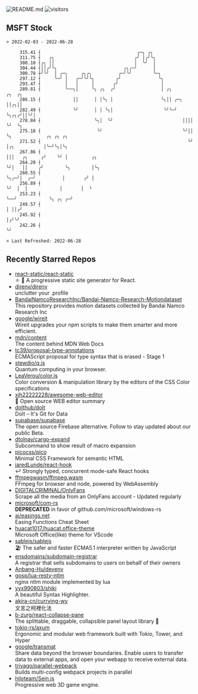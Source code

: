 ![README.md](https://github.com/Gerhut/Gerhut/workflows/README.md/badge.svg)
![visitors](https://visitors.vercel.app/Gerhut/Gerhut?token=8cf69d1f6813d272ef062726b6070c9be4ff72038cfe5a7ded7384a8da65d866)

## MSFT Stock

```
> 2022-02-03 - 2022-06-28

     315.41 ┤                                    ╭─╮ ╭╮                                                          
     311.75 ┤   ╭╮                              ╭╯ │╭╯╰╮                                                         
     308.10 ┤╭╮ ││                              │  ╰╯  │                                                         
     304.44 ┤││╭╯╰╮                         ╭╮╭─╯      │                                                         
     300.78 ┼╯╰╯  │ ╭─╮     ╭╮╭╮          ╭─╯╰╯        ╰─╮                                                       
     297.12 ┤     ╰─╯ │   ╭─╯╰╯╰╮        ╭╯              ╰╮                                                      
     293.47 ┤         │   │     │       ╭╯                │                                                      
     289.81 ┤         ╰──╮│     ╰╮ ╭╮  ╭╯                 │ ╭╮        ╭╮  ╭╮                                     
     286.15 ┤            ││      │ │╰╮ │                  ╰╮││ ╭─╮    ││╭╮││                                     
     282.49 ┤            ╰╯      │ │ ╰╮│                   ╰╯╰─╯ ╰╮╭╮╭╯││╰╯│                                     
     278.84 ┤                    ╰╮│  ╰╯                          ││││ ╰╯  ╰╮                                    
     275.18 ┤                     ╰╯                              ╰╯││      ╰╮             ╭╮ ╭╮ ╭╮              
     271.52 ┤                                                       ╰╯       │╭╮           │╰─╯╰╮│╰╮             
     267.86 ┤                                                                │││   ╭╮     ╭╯    ╰╯ │         ╭╮  
     264.20 ┤                                                                ╰╯│   ││    ╭╯        ╰╮        │╰╮ 
     260.55 ┤                                                                  ╰╮╭─╯│  ╭─╯          │       ╭╯ │ 
     256.89 ┤                                                                   ╰╯  │  │            │       │  ╰ 
     253.23 ┤                                                                       ╰──╯            ╰╮ ╭╮ ╭─╯    
     249.57 ┤                                                                                        │ ││╭╯      
     245.92 ┤                                                                                        │╭╯╰╯       
     242.26 ┤                                                                                        ╰╯          

> Last Refreshed: 2022-06-28
```

## Recently Starred Repos

- [react-static/react-static](https://github.com/react-static/react-static)  
  ⚛️ 🚀 A progressive static site generator for React.
- [direnv/direnv](https://github.com/direnv/direnv)  
  unclutter your .profile
- [BandaiNamcoResearchInc/Bandai-Namco-Research-Motiondataset](https://github.com/BandaiNamcoResearchInc/Bandai-Namco-Research-Motiondataset)  
  This repository provides motion datasets collected by Bandai Namco Research Inc
- [google/wireit](https://github.com/google/wireit)  
  Wireit upgrades your npm scripts to make them smarter and more efficient.
- [mdn/content](https://github.com/mdn/content)  
  The content behind MDN Web Docs
- [tc39/proposal-type-annotations](https://github.com/tc39/proposal-type-annotations)  
  ECMAScript proposal for type syntax that is erased - Stage 1
- [stewdio/q.js](https://github.com/stewdio/q.js)  
  Quantum computing in your browser.
- [LeaVerou/color.js](https://github.com/LeaVerou/color.js)  
  Color conversion & manipulation library by the editors of the CSS Color specifications
- [xjh22222228/awesome-web-editor](https://github.com/xjh22222228/awesome-web-editor)  
  🔨  Open source WEB editor summary
- [dolthub/dolt](https://github.com/dolthub/dolt)  
  Dolt – It's Git for Data
- [supabase/supabase](https://github.com/supabase/supabase)  
  The open source Firebase alternative. Follow to stay updated about our public Beta.
- [dtolnay/cargo-expand](https://github.com/dtolnay/cargo-expand)  
  Subcommand to show result of macro expansion
- [picocss/pico](https://github.com/picocss/pico)  
  Minimal CSS Framework for semantic HTML
- [jaredLunde/react-hook](https://github.com/jaredLunde/react-hook)  
  ↩ Strongly typed, concurrent mode-safe React hooks
- [ffmpegwasm/ffmpeg.wasm](https://github.com/ffmpegwasm/ffmpeg.wasm)  
  FFmpeg for browser and node, powered by WebAssembly
- [DIGITALCRIMINAL/OnlyFans](https://github.com/DIGITALCRIMINAL/OnlyFans)  
  Scrape all the media from an OnlyFans account - Updated regularly
- [microsoft/com-rs](https://github.com/microsoft/com-rs)  
  **DEPRECATED** in favor of github.com/microsoft/windows-rs
- [ai/easings.net](https://github.com/ai/easings.net)  
  Easing Functions Cheat Sheet
- [huacat1017/huacat.office-theme](https://github.com/huacat1017/huacat.office-theme)  
  Microsoft Office(like) theme for VScode
- [sablejs/sablejs](https://github.com/sablejs/sablejs)  
  🏖️ The safer and faster ECMA5.1 interpreter written by JavaScript
- [ensdomains/subdomain-registrar](https://github.com/ensdomains/subdomain-registrar)  
  A registrar that sells subdomains to users on behalf of their owners
- [Anbang-Hu/devenv](https://github.com/Anbang-Hu/devenv)  
- [gosp/lua-resty-ntlm](https://github.com/gosp/lua-resty-ntlm)  
  nginx ntlm module implemented by lua
- [yyx990803/shiki](https://github.com/yyx990803/shiki)  
  A beautiful Syntax Highlighter.
- [akira-cn/currying-wy](https://github.com/akira-cn/currying-wy)  
  文言之柯裡化法
- [b-zurg/react-collapse-pane](https://github.com/b-zurg/react-collapse-pane)  
  The splittable, draggable, collapsible panel layout library 🎉
- [tokio-rs/axum](https://github.com/tokio-rs/axum)  
  Ergonomic and modular web framework built with Tokio, Tower, and Hyper
- [google/transmat](https://github.com/google/transmat)  
  Share data beyond the browser boundaries. Enable users to transfer data to external apps, and open your webapp to receive external data.
- [trivago/parallel-webpack](https://github.com/trivago/parallel-webpack)  
  Builds multi-config webpack projects in parallel
- [hiloteam/Sein.js](https://github.com/hiloteam/Sein.js)  
  Progressive web 3D game engine.
